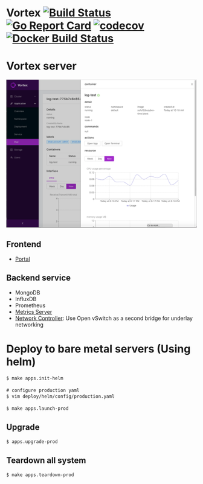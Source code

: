 Vortex [![Build Status](https://travis-ci.org/linkernetworks/vortex.svg?branch=develop)](https://travis-ci.org/linkernetworks/vortex) [![Go Report Card](https://goreportcard.com/badge/github.com/linkernetworks/vortex)](https://goreportcard.com/report/github.com/linkernetworks/vortex) [![codecov](https://codecov.io/gh/linkernetworks/vortex/branch/develop/graph/badge.svg)](https://codecov.io/gh/linkernetworks/vortex) [![Docker Build Status](https://img.shields.io/docker/build/sdnvortex/vortex.svg)](https://hub.docker.com/r/sdnvortex/vortex/)
===

# Vortex server

![overview](./images/overview.png)

## Frontend

- [Portal](https://github.com/linkernetworks/vortex-portal)

## Backend service

- MongoDB
- InfluxDB
- Prometheus
- [Metrics Server](https://github.com/kubernetes-incubator/metrics-server)
- [Network Controller](https://github.com/linkernetworks/network-controller): Use Open vSwitch as a second bridge for underlay networking

# Deploy to bare metal servers (Using helm)

```shell
$ make apps.init-helm

# configure production yaml 
$ vim deploy/helm/config/production.yaml

$ make apps.launch-prod
```

## Upgrade

```shell
$ apps.upgrade-prod
```

## Teardown all system

```shell
$ make apps.teardown-prod
```
